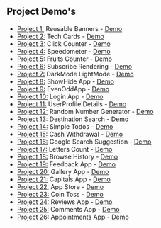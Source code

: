 ## Project Demo's
- [Project 1:](https://github.com/tjmanoj/ccbp-reactjs/tree/main/reusableBanners) Reusable Banners - [Demo](https://tjmanojbanners.ccbp.tech/)
- [Project 2:](https://github.com/tjmanoj/ccbp-reactjs/tree/main/TechCards) Tech Cards -             [Demo](https://tjmanojcards.ccbp.tech/)
- [Project 3:](https://github.com/tjmanoj/ccbp-reactjs/tree/main/ClickCounter) Click Counter -       [Demo](https://tjmanojcounter.ccbp.tech/)
- [Project 4:](https://github.com/tjmanoj/ccbp-reactjs/tree/main/Speedometer) Speedometer -          [Demo](https://tjmanojspeed.ccbp.tech/)
- [Project 5:](https://github.com/tjmanoj/ccbp-reactjs/tree/main/FruitsCounter) Fruits Counter -     [Demo](https://tjmanojfruits.ccbp.tech/)
- [Project 6:](https://github.com/tjmanoj/ccbp-reactjs/tree/main/ConditionalRendering1) Subscribe Rendering -     [Demo](https://tjmanojcr1.ccbp.tech/)
- [Project 7:](https://github.com/tjmanoj/ccbp-reactjs/tree/main/ConditionalRendering2) DarkMode LightMode -     [Demo](https://tjcolormodes.ccbp.tech/)
- [Project 8:](https://github.com/tjmanoj/ccbp-reactjs/tree/main/ShowHideApp) ShowHide App -     [Demo](https://tjshowhideapp.ccbp.tech/)
- [Project 9:](https://github.com/tjmanoj/ccbp-reactjs/tree/main/EvenOddApp) EvenOddApp -     [Demo](https://tjevenoddapp.ccbp.tech/)
- [Project 10:](https://github.com/tjmanoj/ccbp-reactjs/tree/main/LoginApp) Login App -     [Demo](https://tjloginapp.ccbp.tech/)
- [Project 11:](https://github.com/tjmanoj/ccbp-reactjs/tree/main/UserProfile) UserProfile Details -     [Demo](https://tjuserdetails01.ccbp.tech/)
- [Project 12:](https://github.com/tjmanoj/ccbp-reactjs/tree/main/CounterApp) Random Number Generator -     [Demo](https://tjcounternumber.ccbp.tech/)
- [Project 13:](https://github.com/tjmanoj/ccbp-reactjs/tree/main/DestinationSearch) Destination Search -     [Demo](https://tjdestination.ccbp.tech/)
- [Project 14:](https://github.com/tjmanoj/ccbp-reactjs/tree/main/TodoList) Simple Todos -     [Demo](https://tjtodolist.ccbp.tech/)
- [Project 15:](https://github.com/tjmanoj/ccbp-reactjs/tree/main/TodoList) Cash Withdrawal -     [Demo](https://tjwithdrawal.ccbp.tech/)
- [Project 16:](https://github.com/tjmanoj/ccbp-reactjs/tree/main/googleSearchSuggestion) Google Search Suggestion -     [Demo](https://tjgooglesearch.ccbp.tech/)
- [Project 17:](https://github.com/tjmanoj/ccbp-reactjs/tree/main/LettersCalculator) Letters Count -     [Demo](https://tjlettercount.ccbp.tech/)
- [Project 18:](https://github.com/tjmanoj/ccbp-reactjs/tree/main/browserHistory) Browse History -     [Demo](https://tjhistory.ccbp.tech/)
- [Project 19:](https://github.com/tjmanoj/ccbp-reactjs/tree/main/FeedbackApp) Feedback App -     [Demo](https://tjfeedback.ccbp.tech/)
- [Project 20:](https://github.com/tjmanoj/ccbp-reactjs/tree/main/galleryApp) Gallery App -     [Demo](https://tjgalleryapp.ccbp.tech/)
- [Project 21:](https://github.com/tjmanoj/ccbp-reactjs/tree/main/CapitalsApp) Capitals App -     [Demo](https://tjcapitalapp.ccbp.tech/)
- [Project 22:](https://github.com/tjmanoj/ccbp-reactjs/tree/main/appStore) App Store -     [Demo](https://tjappstore.ccbp.tech/)
- [Project 23:](https://github.com/tjmanoj/ccbp-reactjs/tree/main/CoinToss) Coin Toss -     [Demo](https://tjcointoss.ccbp.tech/)
- [Project 24:](https://github.com/tjmanoj/ccbp-reactjs/tree/main/reviewsApp) Reviews App -     [Demo](https://tjreviews.ccbp.tech/)
- [Project 25:](https://github.com/tjmanoj/ccbp-reactjs/tree/main/commentsApp) Comments App -     [Demo](https://tjcomments.ccbp.tech/)
- [Project 26:](https://github.com/tjmanoj/ccbp-reactjs/tree/main/Appointments%App) Appointments App -     [Demo](https://tjappointments.ccbp.tech/)
